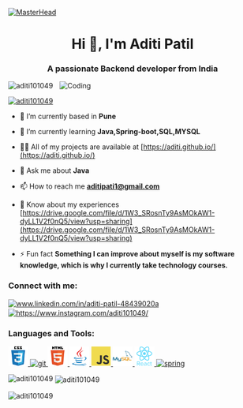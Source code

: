 [![MasterHead](https://camo.githubusercontent.com/3015c6f34ed5c2131bac41a22b7a27a847f65803d232c99fe31f649c9c746fbd/68747470733a2f2f7777772e61616469747269746563686e6f6c6f67792e636f6d2f696d616765732f726564657369676e2e676966)](https://Aditi101049.io)
<h1 align="center">Hi 👋, I'm Aditi Patil</h1>
<h3 align="center">A passionate Backend developer from India</h3>
<img align="right" alt="Coding" width="400" src="https://raw.githubusercontent.com/PolarBearGG/PolarBearGG/master/web-developer.gif">

<p align="left"> <img src="https://komarev.com/ghpvc/?username=aditi101049&label=Profile%20views&color=0e75b6&style=flat" alt="aditi101049" /> </p>

<p align="left"> <a href="https://github.com/ryo-ma/github-profile-trophy"><img src="https://github-profile-trophy.vercel.app/?username=aditi101049" alt="aditi101049" /></a> </p>

- 🔭 I’m currently based in **Pune**

- 🌱 I’m currently learning **Java,Spring-boot,SQL,MYSQL**

- 👨‍💻 All of my projects are available at [https://aditi.github.io/](https://aditi.github.io/)

- 💬 Ask me about **Java**

- 📫 How to reach me **aditipati1@gmail.com**

- 📄 Know about my experiences [https://drive.google.com/file/d/1W3_SRosnTy9AsMOkAW1-dyLL1V2f0nQ5/view?usp=sharing](https://drive.google.com/file/d/1W3_SRosnTy9AsMOkAW1-dyLL1V2f0nQ5/view?usp=sharing)

- ⚡ Fun fact **Something I can improve about myself is my software knowledge, which is why I currently take technology courses.**

<h3 align="left">Connect with me:</h3>
<p align="left">
<a href="https://linkedin.com/in/www.linkedin.com/in/aditi-patil-48439020a" target="blank"><img align="center" src="https://raw.githubusercontent.com/rahuldkjain/github-profile-readme-generator/master/src/images/icons/Social/linked-in-alt.svg" alt="www.linkedin.com/in/aditi-patil-48439020a" height="30" width="40" /></a>
<a href="https://instagram.com/https://www.instagram.com/aditi101049/" target="blank"><img align="center" src="https://raw.githubusercontent.com/rahuldkjain/github-profile-readme-generator/master/src/images/icons/Social/instagram.svg" alt="https://www.instagram.com/aditi101049/" height="30" width="40" /></a>
</p>

<h3 align="left">Languages and Tools:</h3>
<p align="left"> <a href="https://www.w3schools.com/css/" target="_blank" rel="noreferrer"> <img src="https://raw.githubusercontent.com/devicons/devicon/master/icons/css3/css3-original-wordmark.svg" alt="css3" width="40" height="40"/> </a> <a href="https://git-scm.com/" target="_blank" rel="noreferrer"> <img src="https://www.vectorlogo.zone/logos/git-scm/git-scm-icon.svg" alt="git" width="40" height="40"/> </a> <a href="https://www.w3.org/html/" target="_blank" rel="noreferrer"> <img src="https://raw.githubusercontent.com/devicons/devicon/master/icons/html5/html5-original-wordmark.svg" alt="html5" width="40" height="40"/> </a> <a href="https://www.java.com" target="_blank" rel="noreferrer"> <img src="https://raw.githubusercontent.com/devicons/devicon/master/icons/java/java-original.svg" alt="java" width="40" height="40"/> </a> <a href="https://developer.mozilla.org/en-US/docs/Web/JavaScript" target="_blank" rel="noreferrer"> <img src="https://raw.githubusercontent.com/devicons/devicon/master/icons/javascript/javascript-original.svg" alt="javascript" width="40" height="40"/> </a> <a href="https://www.mysql.com/" target="_blank" rel="noreferrer"> <img src="https://raw.githubusercontent.com/devicons/devicon/master/icons/mysql/mysql-original-wordmark.svg" alt="mysql" width="40" height="40"/> </a> <a href="https://reactjs.org/" target="_blank" rel="noreferrer"> <img src="https://raw.githubusercontent.com/devicons/devicon/master/icons/react/react-original-wordmark.svg" alt="react" width="40" height="40"/> </a> <a href="https://spring.io/" target="_blank" rel="noreferrer"> <img src="https://www.vectorlogo.zone/logos/springio/springio-icon.svg" alt="spring" width="40" height="40"/> </a> </p>

<p><img align="left" src="https://github-readme-stats.vercel.app/api/top-langs?username=aditi101049&show_icons=true&locale=en&layout=compact" alt="aditi101049" /></p>

<p>&nbsp;<img align="center" src="https://github-readme-stats.vercel.app/api?username=aditi101049&show_icons=true&locale=en" alt="aditi101049" /></p>

<p><img align="center" src="https://github-readme-streak-stats.herokuapp.com/?user=aditi101049&" alt="aditi101049" /></p>

